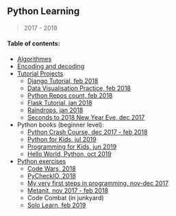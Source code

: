 ## Python Learning

> 2017 - 2019

#### Table of contents:
+ [Algorithmes](pyalgos/)
+ [Encoding and decoding](pyencode/)
+ [Tutorial Projects](pyprogs/)
    - [Django Tutorial, feb 2018](pyprogs/django_tutorial/)
    - [Data Visualisation Practice, feb 2018](pyprogs/data_visualisation/)
    - [Python Repos count, feb 2018](pyprogs/api/)
    - [Flask Tutorial, jan 2018](pyprogs/flask_tutorial/)
    - [Raindrops, jan 2018](pyprogs/raindrops/)
    - [Seconds to 2018 New Year Eve, dec 2017](pyprogs/new_year/)
+ Python books (beginner level):
    - [Python Crash Course, dec 2017 - feb 2018](exercises/first_steps/pcc/)
    - [Python for Kids, jul 2019](python4kids/)
    - [Programming for Kids, jun 2019](programmingForKids/)
    - [Hello World, Python, oct 2019](helloworldPython/)
+ [Python exercises](exercises/)
    - [Code Wars, 2018](exercises/codewars/)
    - [PyCheckIO, 2018](exercises/checkio/)
    - [My very first steps in programming, nov-dec 2017](exercises/first_steps/)
    - [Metanit, nov 2017 - feb 2018](exercises/first_steps/metanit/)
    - Code Combat (in junkyard)
    - [Solo Learn, feb 2019](exercises/solo_learn/)

